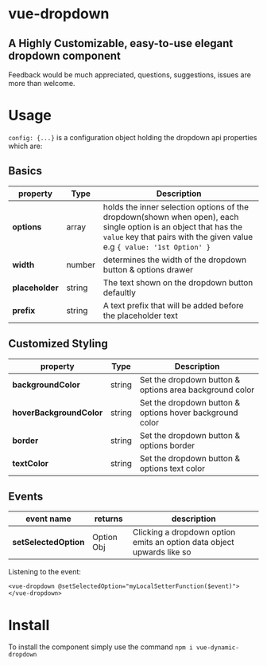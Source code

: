 # vue-dropdown
## A Highly Customizable, easy-to-use elegant dropdown component

Feedback would be much appreciated, questions, suggestions, issues are more than welcome.

# Usage
```config: {...}``` is a configuration object holding the dropdown api properties which are:

## Basics

| property | Type  | Description |
| --- | ---  | --- |
| **options** | array | holds the inner selection options of the dropdown(shown when open), each single option is an object that has the ```value``` key that pairs with the given value e.g ```{ value: '1st Option' }``` |
| **width** | number | determines the width of the dropdown button & options drawer |
| **placeholder** | string | The text shown on the dropdown button defaultly |
| **prefix** | string | A text prefix that will be added before the placeholder text |

## Customized Styling

| property | Type  | Description |
| --- | ---  | --- |
| **backgroundColor** | string | Set the dropdown button & options area background color |
| **hoverBackgroundColor** | string | Set the dropdown button & options hover background color |
| **border** | string | Set the dropdown button & options border |
| **textColor** | string | Set the dropdown button & options text color |

## Events
| event name | returns | description |
| --- | ---  | --- |
| **setSelectedOption** | Option Obj | Clicking a dropdown option emits an option data object upwards like so |

Listening to the event:
```
<vue-dropdown @setSelectedOption="myLocalSetterFunction($event)"></vue-dropdown>
```

# Install
To install the component simply use the command ```npm i vue-dynamic-dropdown```
